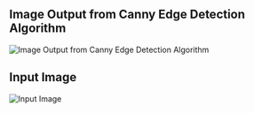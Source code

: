 ## Image Output from Canny Edge Detection Algorithm

![Image Output from Canny Edge Detection Algorithm](edge_detected_image_01.pgm?raw=true)

## Input Image

![Input Image](image_01.pgm?raw=true)
